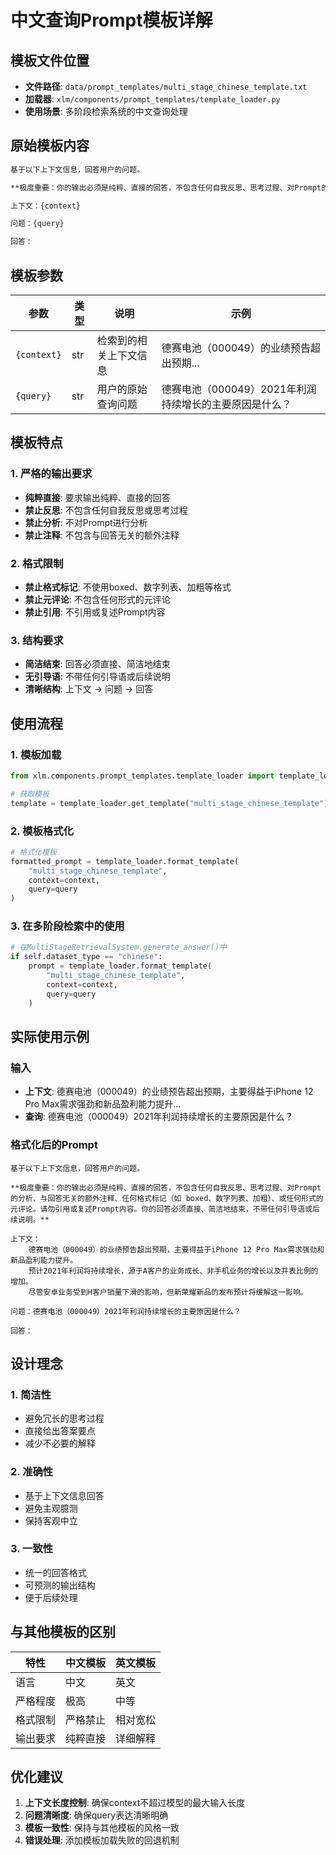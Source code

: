 # 中文查询Prompt模板详解

## 模板文件位置
- **文件路径**: `data/prompt_templates/multi_stage_chinese_template.txt`
- **加载器**: `xlm/components/prompt_templates/template_loader.py`
- **使用场景**: 多阶段检索系统的中文查询处理

## 原始模板内容

```txt
基于以下上下文信息，回答用户的问题。

**极度重要：你的输出必须是纯粹、直接的回答，不包含任何自我反思、思考过程、对Prompt的分析、与回答无关的额外注释、任何格式标记（如 boxed、数字列表、加粗）、或任何形式的元评论。请勿引用或复述Prompt内容。你的回答必须直接、简洁地结束，不带任何引导语或后续说明。**

上下文：{context}

问题：{query}

回答： 
```

## 模板参数

| 参数 | 类型 | 说明 | 示例 |
|------|------|------|------|
| `{context}` | str | 检索到的相关上下文信息 | 德赛电池（000049）的业绩预告超出预期... |
| `{query}` | str | 用户的原始查询问题 | 德赛电池（000049）2021年利润持续增长的主要原因是什么？ |

## 模板特点

### 1. 严格的输出要求
- **纯粹直接**: 要求输出纯粹、直接的回答
- **禁止反思**: 不包含任何自我反思或思考过程
- **禁止分析**: 不对Prompt进行分析
- **禁止注释**: 不包含与回答无关的额外注释

### 2. 格式限制
- **禁止格式标记**: 不使用boxed、数字列表、加粗等格式
- **禁止元评论**: 不包含任何形式的元评论
- **禁止引用**: 不引用或复述Prompt内容

### 3. 结构要求
- **简洁结束**: 回答必须直接、简洁地结束
- **无引导语**: 不带任何引导语或后续说明
- **清晰结构**: 上下文 → 问题 → 回答

## 使用流程

### 1. 模板加载
```python
from xlm.components.prompt_templates.template_loader import template_loader

# 获取模板
template = template_loader.get_template("multi_stage_chinese_template")
```

### 2. 模板格式化
```python
# 格式化模板
formatted_prompt = template_loader.format_template(
    "multi_stage_chinese_template",
    context=context,
    query=query
)
```

### 3. 在多阶段检索中的使用
```python
# 在MultiStageRetrievalSystem.generate_answer()中
if self.dataset_type == "chinese":
    prompt = template_loader.format_template(
        "multi_stage_chinese_template",
        context=context, 
        query=query
    )
```

## 实际使用示例

### 输入
- **上下文**: 德赛电池（000049）的业绩预告超出预期，主要得益于iPhone 12 Pro Max需求强劲和新品盈利能力提升...
- **查询**: 德赛电池（000049）2021年利润持续增长的主要原因是什么？

### 格式化后的Prompt
```
基于以下上下文信息，回答用户的问题。

**极度重要：你的输出必须是纯粹、直接的回答，不包含任何自我反思、思考过程、对Prompt的分析、与回答无关的额外注释、任何格式标记（如 boxed、数字列表、加粗）、或任何形式的元评论。请勿引用或复述Prompt内容。你的回答必须直接、简洁地结束，不带任何引导语或后续说明。**

上下文：
    德赛电池（000049）的业绩预告超出预期，主要得益于iPhone 12 Pro Max需求强劲和新品盈利能力提升。
    预计2021年利润将持续增长，源于A客户的业务成长、非手机业务的增长以及并表比例的增加。
    尽管安卓业务受到H客户销量下滑的影响，但新荣耀新品的发布预计将缓解这一影响。

问题：德赛电池（000049）2021年利润持续增长的主要原因是什么？

回答：
```

## 设计理念

### 1. 简洁性
- 避免冗长的思考过程
- 直接给出答案要点
- 减少不必要的解释

### 2. 准确性
- 基于上下文信息回答
- 避免主观臆测
- 保持客观中立

### 3. 一致性
- 统一的回答格式
- 可预测的输出结构
- 便于后续处理

## 与其他模板的区别

| 特性 | 中文模板 | 英文模板 |
|------|----------|----------|
| 语言 | 中文 | 英文 |
| 严格程度 | 极高 | 中等 |
| 格式限制 | 严格禁止 | 相对宽松 |
| 输出要求 | 纯粹直接 | 详细解释 |

## 优化建议

1. **上下文长度控制**: 确保context不超过模型的最大输入长度
2. **问题清晰度**: 确保query表达清晰明确
3. **模板一致性**: 保持与其他模板的风格一致
4. **错误处理**: 添加模板加载失败的回退机制 